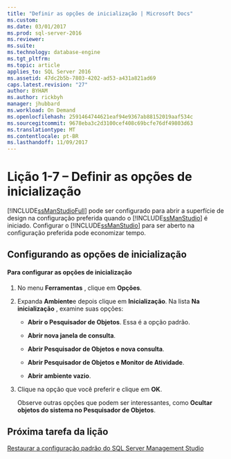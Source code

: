 ```yaml
---
title: "Definir as opções de inicialização | Microsoft Docs"
ms.custom: 
ms.date: 03/01/2017
ms.prod: sql-server-2016
ms.reviewer: 
ms.suite: 
ms.technology: database-engine
ms.tgt_pltfrm: 
ms.topic: article
applies_to: SQL Server 2016
ms.assetid: 47dc2b5b-7803-4202-ad53-a431a821ad69
caps.latest.revision: "27"
author: BYHAM
ms.author: rickbyh
manager: jhubbard
ms.workload: On Demand
ms.openlocfilehash: 2591464744621eaf94e9367ab88152019aaf534c
ms.sourcegitcommit: 9678eba3c2d3100cef408c69bcfe76df49803d63
ms.translationtype: MT
ms.contentlocale: pt-BR
ms.lasthandoff: 11/09/2017
---
```

# <a name="lesson-1-7---set-the-startup-options"></a>Lição 1-7 – Definir as opções de inicialização
[!INCLUDE[ssManStudioFull](../../includes/ssmanstudiofull-md.md)] pode ser configurado para abrir a superfície de design na configuração preferida quando o [!INCLUDE[ssManStudio](../../includes/ssmanstudio-md.md)] é iniciado. Configurar o [!INCLUDE[ssManStudio](../../includes/ssmanstudio-md.md)] para ser aberto na configuração preferida pode economizar tempo.  
  
## <a name="configuring-startup-options"></a>Configurando as opções de inicialização  
  
#### <a name="to-configure-startup-options"></a>Para configurar as opções de inicialização  
  
1.  No menu **Ferramentas** , clique em **Opções**.  
  
2.  Expanda **Ambiente**e depois clique em **Inicialização**. Na lista **Na inicialização** , examine suas opções:  
  
    -   **Abrir o Pesquisador de Objetos**. Essa é a opção padrão.  
  
    -   **Abrir nova janela de consulta**.  
  
    -   **Abrir Pesquisador de Objetos e nova consulta**.  
  
    -   **Abrir Pesquisador de Objetos e Monitor de Atividade**.  
  
    -   **Abrir ambiente vazio**.  
  
3.  Clique na opção que você preferir e clique em **OK**.  
  
    Observe outras opções que podem ser interessantes, como **Ocultar objetos do sistema no Pesquisador de Objetos**.  
  
## <a name="next-task-in-lesson"></a>Próxima tarefa da lição  
[Restaurar a configuração padrão do SQL Server Management Studio](../../tools/sql-server-management-studio/lesson-1-8-restore-the-default-sql-server-management-studio-configuration.md)  
  
  
  

